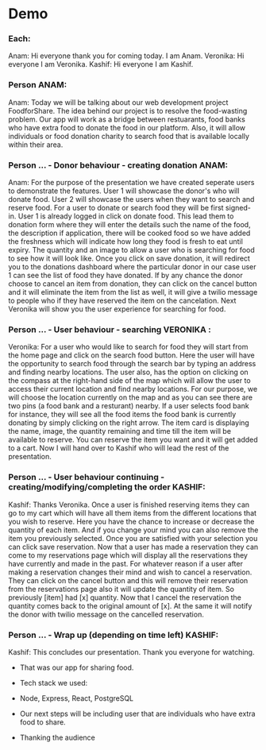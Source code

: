 # Demo
### Each:
Anam: Hi everyone thank you for coming today. I am Anam.
Veronika: Hi everyone I am Veronika.
Kashif: Hi everyone I am Kashif.


### Person ANAM: 

Anam: Today we will be talking about our web development project FoodforShare. The idea behind our project is to resolve the food-wasting problem. Our app will work as a bridge between restuarants, food banks who have extra food to donate the food in our platform. Also, it will allow individuals or food donation charity to search food that is available locally within their area.


### Person …  - Donor behaviour - creating donation ANAM:

Anam: For the purpose of the presentation we have created seperate users to demonstrate the features. User 1 will showcase the donor's who will donate food. User 2 will showcase the users when they want to search and reserve food. For a user to donate or search food they will be first signed-in. User 1 is already logged in click on donate food. 
This lead them to donation form where they will enter the details such the name of the food, the description if application, there will be cooked food so we have added the freshness which will indicate how long they food is fresh to eat until expiry. The quantity and an image to allow a user who is searching for food to see how it will look like. Once you click on save donation, it will redirect you to the donations dashboard where the particular donor in our case user 1 can see the list of food they have donated. If by any chance the donor choose to cancel an item from donation, they can click on the cancel button and it will eliminate the item from the list as well, it will give a twilio message to people who if they have reserved the item on the cancelation. Next Veronika will show you the user experience for searching for food.


### Person … - User behaviour - searching VERONIKA :

Veronika: For a user who would like to search for food they will start from the home page and click on the search food button.
Here the user will have the opportunity to search food through the search bar by typing an address and finding nearby locations. The user also, has the option on clicking on the compass at the right-hand side of the map which will allow the user to access their current location and find nearby locations. For our purpose, we will choose the location currently on the map and as you can see there are two pins (a food bank and a resturant) nearby. If a user selects food bank for instance, they will see all the food items the food bank is currently donating by simply clicking on the right arrow. The item card is displaying the name, image, the quantity remaining and time till the item will be available to reserve. You can reserve the item you want and it will get added to a cart. Now I will hand over to Kashif who will lead the rest of the presentation.


### Person … -  User behaviour continuing - creating/modifying/completing the order KASHIF:

Kashif: Thanks Veronika. Once a user is finished reserving items they can go to my cart which will have all them items from the different locations that you wish to reserve. Here you have the chance to increase or decrease the quantity of each item. And if you change your mind you can also remove the item you previously selected. Once you are satisfied with your selection you can click save reservation. Now that a user has made a reservation they can come to my reservations page which will display all the reservations they have currently and made in the past. For whatever reason if a user after making a reservation changes their mind and wish to cancel a reservation. They can click on the cancel button and this will remove their reservation from the reservations page also it will update the quantity of item. So previously [item] had [x] quantity. Now that I cancel the reservation the quantity comes back to the original amount of [x]. At the same it will notify the donor with twilio message on the cancelled reservation.



### Person … - Wrap up (depending on time left) KASHIF:
Kashif: This concludes our presentation. Thank you everyone for watching. 




- That was our app for sharing food.

- Tech stack we used:
- Node, Express, React, PostgreSQL
- Our next steps will be including user that are individuals who have extra food to share.

- Thanking the audience

